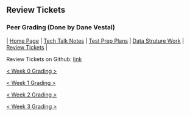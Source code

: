 ## Review Tickets
### Peer Grading (Done by Dane Vestal)

| [Home Page](https://yeonjoonhong.github.io/Data-Structures-2/) | [Tech Talk Notes](../Tech%20Talk%20Notes) | [Test Prep Plans](../Test%20Prep%20Plans) | [Data Struture Work](../Data%20Structure%20Work) | [Review Tickets](../Review%20Tickets) |

Review Tickets on Github: [link](https://github.com/yeonjoonhong/Data-Structures-2/issues)

[< Week 0 Grading >](https://github.com/yeonjoonhong/Data-Structures-2/issues/1)

[< Week 1 Grading >](https://github.com/yeonjoonhong/Data-Structures-2/issues/2)

[< Week 2 Grading >](https://github.com/yeonjoonhong/Data-Structures-2/issues/3)

[< Week 3 Grading >](https://github.com/yeonjoonhong/Data-Structures-2/issues/4)
